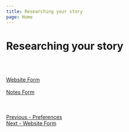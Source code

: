 ```yaml
---
title: Researching your story
page: Home
---
```

# Researching your story #
 <br/>
 <br/>

[Website Form](Website_Form.md) <br/><br/>
[Notes Form](Notes_Form.md) <br/><br/>
 <br/>
 <br/>
[Previous - Preferences](Preferences.md) <br/>
[Next - Website Form](Website_Form.md) <br/>
